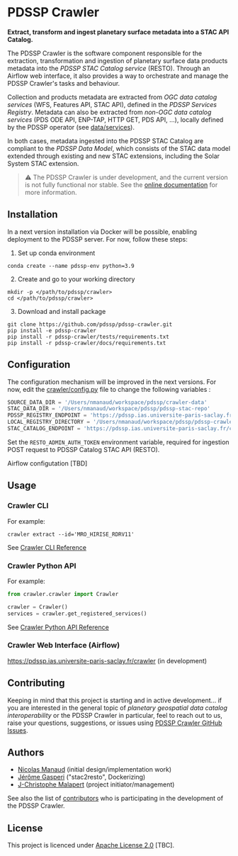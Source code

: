 # PDSSP Crawler

**Extract, transform and ingest planetary surface metadata into a STAC API Catalog.**

The PDSSP Crawler is the software component responsible for the extraction, transformation and ingestion of planetary surface data products metadata into the _PDSSP STAC Catalog service_ (RESTO). Through an Airflow web interface, it also provides a way to orchestrate and manage the PDSSP Crawler's tasks and behaviour.

Collection and products metadata are extracted from _OGC data catalog services_ (WFS, Features API, STAC API), defined in the _PDSSP Services Registry_. Metadata can also be extracted from _non-OGC data catalog services_ (PDS ODE API, ENP-TAP, HTTP GET, PDS API, ...), locally defined by the PDSSP operator (see [data/services](data/services)).

In both cases, metadata ingested into the PDSSP STAC Catalog are compliant to the _PDSSP Data Model_, which consists of the STAC data model extended through existing and new STAC extensions, including the Solar System STAC extension.

> :warning: The PDSSP Crawler is under development, and the current version is not fully functional nor stable. See the [online documentation](https://pdssp.github.io/pdssp-crawler) for more information.

## Installation

In a next version installation via Docker will be possible, enabling deployment to the PDSSP server. For now, follow these steps:

1. Set up conda environment

```
conda create --name pdssp-env python=3.9
```

2. Create and go to your working directory

```
mkdir -p </path/to/pdssp/crawler>
cd </path/to/pdssp/crawler>
```

3. Download and install package

```
git clone https://github.com/pdssp/pdssp-crawler.git
pip install -e pdssp-crawler
pip install -r pdssp-crawler/tests/requirements.txt
pip install -r pdssp-crawler/docs/requirements.txt
```

## Configuration

The configuration mechanism will be improved in the next versions. For now, edit the [crawler/config.py](pdssp-crawler/crawler/config.py) file to change the following variables :

```python
SOURCE_DATA_DIR = '/Users/nmanaud/workspace/pdssp/crawler-data'
STAC_DATA_DIR = '/Users/nmanaud/workspace/pdssp/pdssp-stac-repo'
PDSSP_REGISTRY_ENDPOINT = 'https://pdssp.ias.universite-paris-saclay.fr/registry/services'
LOCAL_REGISTRY_DIRECTORY = '/Users/nmanaud/workspace/pdssp/pdssp-crawler/data/services'
STAC_CATALOG_ENDPOINT = 'https://pdssp.ias.universite-paris-saclay.fr/catalog'
```

Set the `RESTO_ADMIN_AUTH_TOKEN` environment variable, required for ingestion POST request to PDSSP Catalog STAC API (RESTO).

Airflow configutation [TBD]

## Usage

### Crawler CLI

For example:

```shell
crawler extract --id='MRO_HIRISE_RDRV11'
```


See [Crawler CLI Reference](https://pdssp.github.io/pdssp-crawler/crawler_cli.html)

### Crawler Python API

For example:

```python
from crawler.crawler import Crawler

crawler = Crawler()
services = crawler.get_registered_services()
```

See [Crawler Python API Reference](https://pdssp.github.io/pdssp-crawler/crawler_api.html)

### Crawler Web Interface (Airflow) 

https://pdssp.ias.universite-paris-saclay.fr/crawler (in development)


## Contributing

Keeping in mind that this project is starting and in active development... if you are interested in the general topic of _planetary geospatial data catalog interoperability_ or the PDSSP Crawler in particular, feel to reach out to us, raise your questions, suggestions, or issues using [PDSSP Crawler GitHub Issues](https://github.com/pdssp/pdssp-crawler/issues).


## Authors

* [Nicolas Manaud](https://github.com/nmanaud) (initial design/implementation work)
* [Jérôme Gasperi](https://github.com/jjrom) ("stac2resto", Dockerizing)
* [J-Christophe Malapert](https://github.com/J-Christophe) (project initiator/management)

See also the list of [contributors](https://github.com/pdssp/pdssp-crawler/graphs/contributors) who is participating in the development of the PDSSP Crawler.

## License

This project is licenced under [Apache License 2.0](https://github.com/pdssp/pdssp-crawler/blob/main/LICENSE) [TBC].